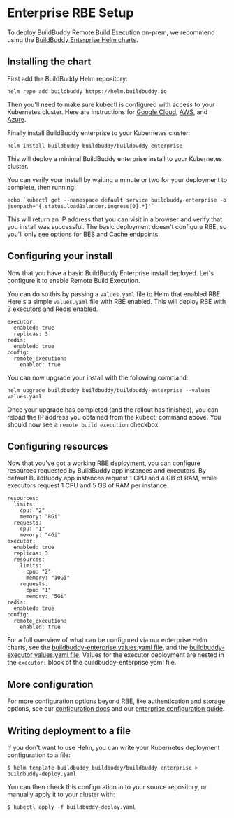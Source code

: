 <!--
{
  "name": "Enterprise RBE Setup",
  "category": "5f84be4816a467581a4ca066",
  "priority": 500
}
-->

# Enterprise RBE Setup

To deploy BuildBuddy Remote Build Execution on-prem, we recommend using the [BuildBuddy Enterprise Helm charts](https://github.com/buildbuddy-io/buildbuddy-helm/tree/master/charts/buildbuddy-enterprise).

## Installing the chart

First add the BuildBuddy Helm repository:
```
helm repo add buildbuddy https://helm.buildbuddy.io
```

Then you'll need to make sure kubectl is configured with access to your Kubernetes cluster. Here are instructions for [Google Cloud](https://cloud.google.com/kubernetes-engine/docs/how-to/cluster-access-for-kubectl), [AWS](https://docs.aws.amazon.com/eks/latest/userguide/create-kubeconfig.html), and [Azure](https://docs.microsoft.com/en-us/azure/aks/kubernetes-walkthrough#connect-to-the-cluster).

Finally install BuildBuddy enterprise to your Kubernetes cluster:
```
helm install buildbuddy buildbuddy/buildbuddy-enterprise
```

This will deploy a minimal BuildBuddy enterprise install to your Kubernetes cluster.

You can verify your install by waiting a minute or two for your deployment to complete, then running:
```
echo `kubectl get --namespace default service buildbuddy-enterprise -o jsonpath='{.status.loadBalancer.ingress[0].*}'`
```

This will return an IP address that you can visit in a browser and verify that you install was successful. The basic deployment doesn't configure RBE, so you'll only see options for BES and Cache endpoints.

## Configuring your install

Now that you have a basic BuildBuddy Enterprise install deployed. Let's configure it to enable Remote Build Execution.

You can do so this by passing a `values.yaml` file to Helm that enabled RBE. Here's a simple `values.yaml` file with RBE enabled. This will deploy RBE with 3 executors and Redis enabled.
```
executor:
  enabled: true
  replicas: 3
redis:
  enabled: true
config:
  remote_execution:
    enabled: true
```

You can now upgrade your install with the following command:
```
helm upgrade buildbuddy buildbuddy/buildbuddy-enterprise --values values.yaml
```

Once your upgrade has completed (and the rollout has finished), you can reload the IP address you obtained from the kubectl command above. You should now see a `remote build execution` checkbox.

## Configuring resources

Now that you've got a working RBE deployment, you can configure resources requested by BuildBuddy app instances and executors. By default BuildBuddy app instances request 1 CPU and 4 GB of RAM, while executors request 1 CPU and 5 GB of RAM per instance.

```
resources:
  limits:
    cpu: "2"
    memory: "8Gi"
  requests:
    cpu: "1"
    memory: "4Gi"
executor:
  enabled: true
  replicas: 3
  resources:
    limits:
      cpu: "2"
      memory: "10Gi"
    requests:
      cpu: "1"
      memory: "5Gi"
redis:
  enabled: true
config:
  remote_execution:
    enabled: true
```

For a full overview of what can be configured via our enterprise Helm charts, see the [buildbuddy-enterprise values.yaml file](https://github.com/buildbuddy-io/buildbuddy-helm/blob/master/charts/buildbuddy-enterprise/values.yaml), and the [buildbuddy-executor values.yaml file](https://github.com/buildbuddy-io/buildbuddy-helm/blob/master/charts/buildbuddy-executor/values.yaml). Values for the executor deployment are nested in the `executor:` block of the buildbuddy-enterprise yaml file.

## More configuration

For more configuration options beyond RBE, like authentication and storage options, see our [configuration docs](config.md) and our [enterprise configuration guide](enterprise-config.md).

## Writing deployment to a file

If you don't want to use Helm, you can write your Kubernetes deployment configuration to a file:

```
$ helm template buildbuddy buildbuddy/buildbuddy-enterprise > buildbuddy-deploy.yaml
```

You can then check this configuration in to your source repository, or manually apply it to your cluster with:

```
$ kubectl apply -f buildbuddy-deploy.yaml
```